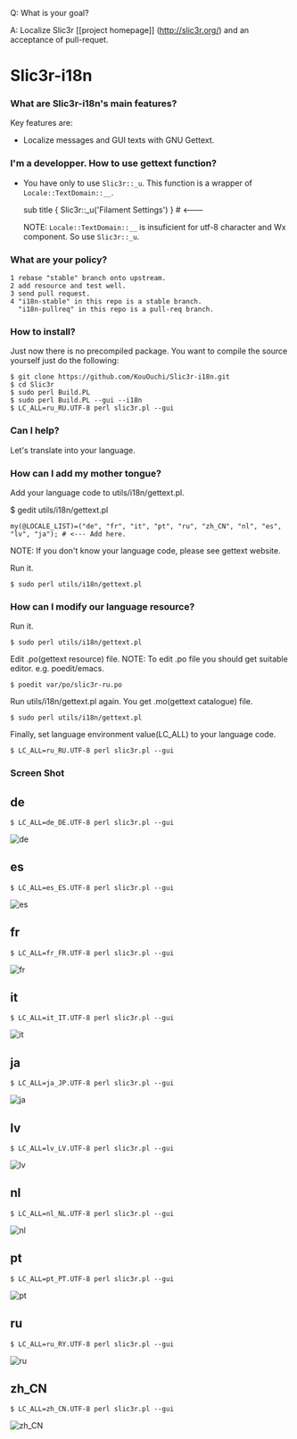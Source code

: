Q: What is your goal?

A: Localize Slic3r [[project homepage]] (http://slic3r.org/) and an acceptance of pull-requet.

Slic3r-i18n
======

### What are Slic3r-i18n's main features?

Key features are:

* Localize messages and GUI texts with GNU Gettext.

### I'm a developper. How to use gettext function?

* You have only to use ``Slic3r::_u``. This function is a wrapper of
  ``Locale::TextDomain::__``.

    sub title { Slic3r::_u('Filament Settings') } # <---

  NOTE: ``Locale::TextDomain::__`` is insuficient for utf-8 character and Wx component. So use ``Slic3r::_u``.

### What are your policy?

```
1 rebase "stable" branch onto upstream.
2 add resource and test well.
3 send pull request.
4 "i18n-stable" in this repo is a stable branch.
  "i18n-pullreq" in this repo is a pull-req branch.
```

### How to install?

Just now there is no precompiled package.
You want to compile the source yourself just do the following:

```
$ git clone https://github.com/KouOuchi/Slic3r-i18n.git
$ cd Slic3r
$ sudo perl Build.PL
$ sudo perl Build.PL --gui --i18n
$ LC_ALL=ru_RU.UTF-8 perl slic3r.pl --gui
```

### Can I help?

Let's translate into your language.

### How can I add my mother tongue?

Add your language code to utils/i18n/gettext.pl.

$ gedit utils/i18n/gettext.pl

    my(@LOCALE_LIST)=("de", "fr", "it", "pt", "ru", "zh_CN", "nl", "es", "lv", "ja"); # <--- Add here.

NOTE: If you don't know your language code, please see gettext website.

Run it.
```
$ sudo perl utils/i18n/gettext.pl
```

### How can I modify our language resource?

Run it.
```
$ sudo perl utils/i18n/gettext.pl
```

Edit .po(gettext resource) file. NOTE: To edit .po file you should get suitable
editor. e.g. poedit/emacs.
```
$ poedit var/po/slic3r-ru.po
```

Run utils/i18n/gettext.pl again. You get .mo(gettext catalogue) file.
```
$ sudo perl utils/i18n/gettext.pl
```

Finally, set language environment value(LC_ALL) to your language code.
```
$ LC_ALL=ru_RU.UTF-8 perl slic3r.pl --gui
```

### Screen Shot

## de
```
$ LC_ALL=de_DE.UTF-8 perl slic3r.pl --gui
```
![de](var/po/de.png)

## es
```
$ LC_ALL=es_ES.UTF-8 perl slic3r.pl --gui
```
![es](var/po/es.png)

## fr
```
$ LC_ALL=fr_FR.UTF-8 perl slic3r.pl --gui
```
![fr](var/po/fr.png)

## it
```
$ LC_ALL=it_IT.UTF-8 perl slic3r.pl --gui
```
![it](var/po/it.png)

## ja
```
$ LC_ALL=ja_JP.UTF-8 perl slic3r.pl --gui
```
![ja](var/po/ja.png)

## lv
```
$ LC_ALL=lv_LV.UTF-8 perl slic3r.pl --gui
```
![lv](var/po/lv.png)

## nl
```
$ LC_ALL=nl_NL.UTF-8 perl slic3r.pl --gui
```
![nl](var/po/nl.png)

## pt
```
$ LC_ALL=pt_PT.UTF-8 perl slic3r.pl --gui
```
![pt](var/po/pt.png)

## ru
```
$ LC_ALL=ru_RY.UTF-8 perl slic3r.pl --gui
```
![ru](var/po/ru.png)

## zh_CN
```
$ LC_ALL=zh_CN.UTF-8 perl slic3r.pl --gui
```
![zh_CN](var/po/zh_CN.png)
